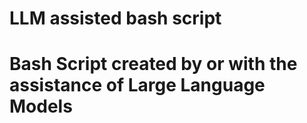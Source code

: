 # LLM assisted bash script
# Bash Script created by or with the assistance of Large Language Models

